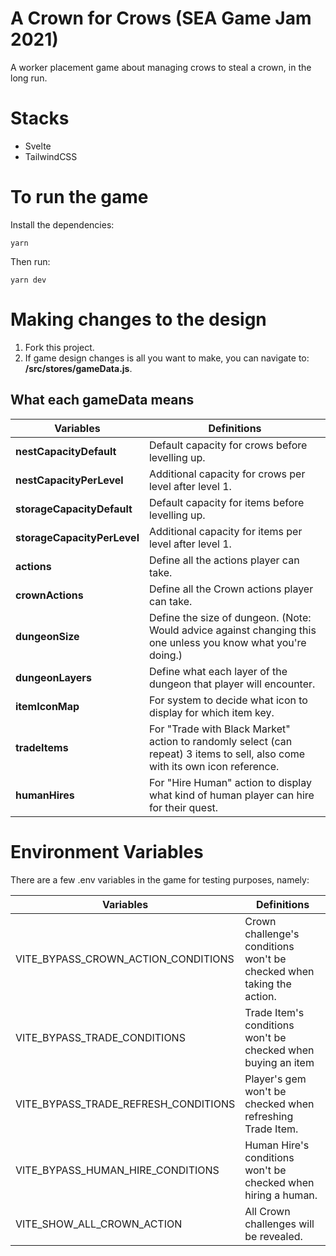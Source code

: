# A Crown for Crows (SEA Game Jam 2021)

A worker placement game about managing crows to steal a crown, in the long run.

# Stacks

- Svelte
- TailwindCSS

# To run the game

Install the dependencies:

```yarn```

Then run:

```yarn dev```

# Making changes to the design

1. Fork this project.
2. If game design changes is all you want to make, you can navigate to: **/src/stores/gameData.js**.

## What each gameData means

| Variables | Definitions |
|---|---|
| **nestCapacityDefault** | Default capacity for crows before levelling up. |
| **nestCapacityPerLevel** | Additional capacity for crows per level after level 1. |;
| **storageCapacityDefault** | Default capacity for items before levelling up. |
| **storageCapacityPerLevel** | Additional capacity for items per level after level 1. |;
| **actions** | Define all the actions player can take. |
| **crownActions** | Define all the Crown actions player can take. |
| **dungeonSize** | Define the size of dungeon. (Note: Would advice against changing this one unless you know what you're doing.) |
| **dungeonLayers** | Define what each layer of the dungeon that player will encounter. |
| **itemIconMap** | For system to decide what icon to display for which item key. |
| **tradeItems** | For "Trade with Black Market" action to randomly select (can repeat) 3 items to sell, also come with its own icon reference. |
| **humanHires** | For "Hire Human" action to display what kind of human player can hire for their quest. |

# Environment Variables

There are a few .env variables in the game for testing purposes, namely:

| Variables | Definitions |
|---|---|
| VITE_BYPASS_CROWN_ACTION_CONDITIONS | Crown challenge's conditions won't be checked when taking the action. |
| VITE_BYPASS_TRADE_CONDITIONS | Trade Item's conditions won't be checked when buying an item |
| VITE_BYPASS_TRADE_REFRESH_CONDITIONS | Player's gem won't be checked when refreshing Trade Item. |
| VITE_BYPASS_HUMAN_HIRE_CONDITIONS | Human Hire's conditions won't be checked when hiring a human. |
| VITE_SHOW_ALL_CROWN_ACTION | All Crown challenges will be revealed. |